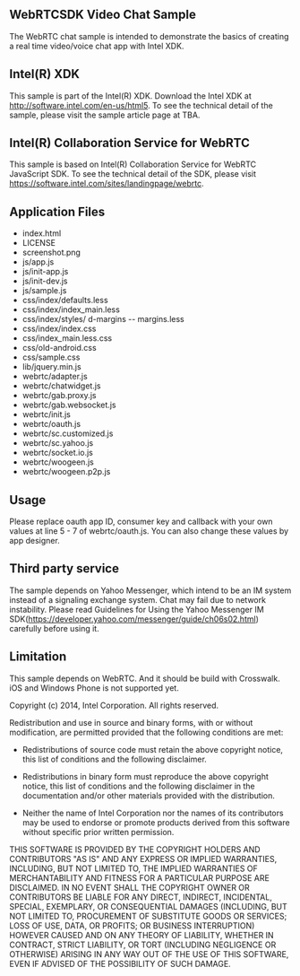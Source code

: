 WebRTCSDK Video Chat Sample
-------------------------------------------
The WebRTC chat sample is intended to demonstrate the basics of creating a real time video/voice chat app with Intel XDK.

Intel(R) XDK
-------------------------------------------
This sample is part of the Intel(R) XDK. 
Download the Intel XDK at http://software.intel.com/en-us/html5.
To see the technical detail of the sample, please visit the sample article page 
at TBA. 

Intel(R) Collaboration Service for WebRTC
-------------------------------------------
This sample is based on Intel(R) Collaboration Service for WebRTC JavaScript SDK. To see the technical detail of the SDK, please visit https://software.intel.com/sites/landingpage/webrtc.

Application Files
-----------------
* index.html
* LICENSE
* screenshot.png
* js/app.js
* js/init-app.js
* js/init-dev.js
* js/sample.js
* css/index/defaults.less
* css/index/index_main.less
* css/index/styles/ d-margins -- margins.less
* css/index/index.css
* css/index_main.less.css
* css/old-android.css
* css/sample.css
* lib/jquery.min.js
* webrtc/adapter.js
* webrtc/chatwidget.js
* webrtc/gab.proxy.js
* webrtc/gab.websocket.js
* webrtc/init.js
* webrtc/oauth.js
* webrtc/sc.customized.js
* webrtc/sc.yahoo.js
* webrtc/socket.io.js
* webrtc/woogeen.js
* webrtc/woogeen.p2p.js

Usage
------------------
Please replace oauth app ID, consumer key and callback with your own values at line 5 - 7 of webrtc/oauth.js. You can also change these values by app designer.

Third party service
-------------------
The sample depends on Yahoo Messenger, which intend to be an IM system instead of a signaling exchange system. Chat may fail due to network instability. Please read Guidelines for Using the Yahoo Messenger IM SDK(https://developer.yahoo.com/messenger/guide/ch06s02.html) carefully before using it.

Limitation
-------------------
This sample depends on WebRTC. And it should be build with Crosswalk. iOS and Windows Phone is not supported yet.



Copyright (c) 2014, Intel Corporation. All rights reserved.

Redistribution and use in source and binary forms, with or without modification, 
are permitted provided that the following conditions are met:

- Redistributions of source code must retain the above copyright notice, 
  this list of conditions and the following disclaimer.

- Redistributions in binary form must reproduce the above copyright notice, 
  this list of conditions and the following disclaimer in the documentation 
  and/or other materials provided with the distribution.

- Neither the name of Intel Corporation nor the names of its contributors 
  may be used to endorse or promote products derived from this software 
  without specific prior written permission.

THIS SOFTWARE IS PROVIDED BY THE COPYRIGHT HOLDERS AND CONTRIBUTORS "AS IS" 
AND ANY EXPRESS OR IMPLIED WARRANTIES, INCLUDING, BUT NOT LIMITED TO, 
THE IMPLIED WARRANTIES OF MERCHANTABILITY AND FITNESS FOR A PARTICULAR PURPOSE 
ARE DISCLAIMED. IN NO EVENT SHALL THE COPYRIGHT OWNER OR CONTRIBUTORS BE 
LIABLE FOR ANY DIRECT, INDIRECT, INCIDENTAL, SPECIAL, EXEMPLARY, OR 
CONSEQUENTIAL DAMAGES (INCLUDING, BUT NOT LIMITED TO, PROCUREMENT OF SUBSTITUTE 
GOODS OR SERVICES; LOSS OF USE, DATA, OR PROFITS; OR BUSINESS INTERRUPTION) 
HOWEVER CAUSED AND ON ANY THEORY OF LIABILITY, WHETHER IN CONTRACT, STRICT 
LIABILITY, OR TORT (INCLUDING NEGLIGENCE OR OTHERWISE) ARISING IN ANY WAY OUT 
OF THE USE OF THIS SOFTWARE, EVEN IF ADVISED OF THE POSSIBILITY OF SUCH DAMAGE.

